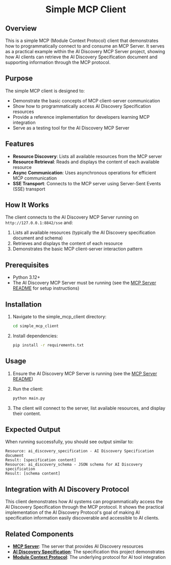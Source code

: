 <h1 align="center">Simple MCP Client</h1>

## Overview

This is a simple MCP (Module Context Protocol) client that demonstrates how to programmatically connect to and consume an MCP Server. It serves as a practical example within the AI Discovery MCP Server project, showing how AI clients can retrieve the AI Discovery Specification document and supporting information through the MCP protocol.

## Purpose

The simple MCP client is designed to:
- Demonstrate the basic concepts of MCP client-server communication
- Show how to programmatically access AI Discovery Specification resources
- Provide a reference implementation for developers learning MCP integration
- Serve as a testing tool for the AI Discovery MCP Server

## Features

- **Resource Discovery**: Lists all available resources from the MCP server
- **Resource Retrieval**: Reads and displays the content of each available resource
- **Async Communication**: Uses asynchronous operations for efficient MCP communication
- **SSE Transport**: Connects to the MCP server using Server-Sent Events (SSE) transport

## How It Works

The client connects to the AI Discovery MCP Server running on `http://127.0.0.1:8842/sse` and:
1. Lists all available resources (typically the AI Discovery specification document and schema)
2. Retrieves and displays the content of each resource
3. Demonstrates the basic MCP client-server interaction pattern

## Prerequisites

- Python 3.12+
- The AI Discovery MCP Server must be running (see the [MCP Server README](../mcp_server/README.md) for setup instructions)

## Installation

1. Navigate to the simple_mcp_client directory:
   ```bash
   cd simple_mcp_client
   ```

2. Install dependencies:
   ```bash
   pip install -r requirements.txt
   ```

## Usage

1. Ensure the AI Discovery MCP Server is running (see the [MCP Server README](../mcp_server/README.md))

2. Run the client:
   ```bash
   python main.py
   ```

3. The client will connect to the server, list available resources, and display their content.

## Expected Output

When running successfully, you should see output similar to:
```
Resource: ai_discovery_specification - AI Discovery Specification document
Result: [specification content]
Resource: ai_discovery_schema - JSON schema for AI Discovery specification
Result: [schema content]
```

## Integration with AI Discovery Protocol

This client demonstrates how AI systems can programmatically access the AI Discovery Specification through the MCP protocol. It shows the practical implementation of the AI Discovery Protocol's goal of making AI specification information easily discoverable and accessible to AI clients.

## Related Components

- **[MCP Server](../mcp_server/)**: The server that provides AI Discovery resources
- **[AI Discovery Specification](https://github.com/1155project/ai_discovery_specification)**: The specification this project demonstrates
- **[Module Context Protocol](https://modelcontextprotocol.io/)**: The underlying protocol for AI tool integration

